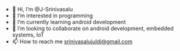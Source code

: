 - 👋 Hi, I’m @J-Srinivasalu
- 👀 I’m interested in programming
- 🌱 I’m currently learning android development
- 💞️ I’m looking to collaborate on android development, embedded systems, IoT
- 📫 How to reach me srinivasalujuldi@gmail.com

<!---
J-Srinivasalu/J-Srinivasalu is a ✨ special ✨ repository because its `README.md` (this file) appears on your GitHub profile.
You can click the Preview link to take a look at your changes.
--->
